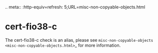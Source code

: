 .. meta:: :http-equiv=refresh: 5;URL=misc-non-copyable-objects.html

cert-fio38-c
============

The cert-fio38-c check is an alias, please see
`misc-non-copyable-objects <misc-non-copyable-objects.html>`\_ for more
information.
